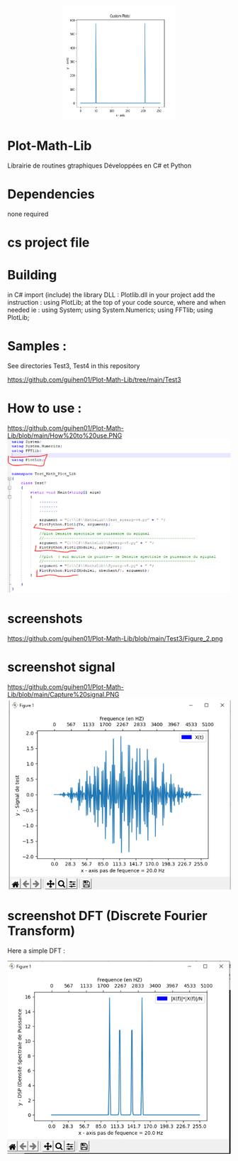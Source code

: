 
<center>
    <img src="https://github.com/guihen01/Plot-Math-Lib/blob/main/Test3/Figure_2.png
" alt="icon" width="256" height="256"/>
</center>


# Plot-Math-Lib
Librairie de routines gtraphiques 
Développées en C# et Python

# Dependencies
none required

# cs project file


# Building
 in C# import (include) the library DLL : Plotlib.dll in your project
 add the instruction : using PlotLib; at the top of your code source, where and when needed
 ie : 
using System;
using System.Numerics;
using FFTlib;
using PlotLib;

# Samples : 

See directories Test3, Test4 in this repository 

https://github.com/guihen01/Plot-Math-Lib/tree/main/Test3

# How to use : 

https://github.com/guihen01/Plot-Math-Lib/blob/main/How%20to%20use.PNG
![alt text](https://github.com/guihen01/Plot-Math-Lib/blob/main/How%20to%20use.PNG  "Logo Title Text 1")

# screenshots
https://github.com/guihen01/Plot-Math-Lib/blob/main/Test3/Figure_2.png

# screenshot signal 

https://github.com/guihen01/Plot-Math-Lib/blob/main/Capture%20signal.PNG
![alt text]( https://github.com/guihen01/Plot-Math-Lib/blob/main/Capture%20signal.PNG "Logo Title Text 1")

# screenshot DFT (Discrete Fourier Transform)

Here a simple DFT :

![alt text]( https://github.com/guihen01/Plot-Math-Lib/blob/main/Capture%20DFT.PNG  "Logo Title Text 1")
